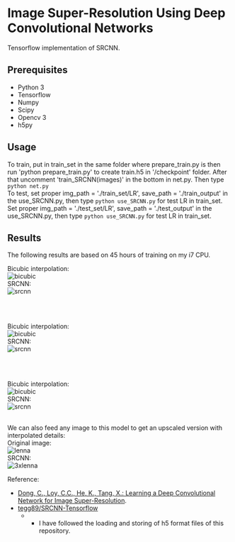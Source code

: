 # Image Super-Resolution Using Deep Convolutional Networks
Tensorflow implementation of SRCNN.

## Prerequisites
 * Python 3
 * Tensorflow
 * Numpy
 * Scipy
 * Opencv 3
 * h5py

## Usage

To train, put in train_set in the same folder where prepare_train.py is then run 'python prepare_train.py' to create train.h5 in '/checkpoint' folder. After that uncomment 'train_SRCNN(images)' in the bottom in net.py. Then type `python net.py`
<br>
To test, set proper img_path = './train_set/LR', save_path = './train_output' in the use_SRCNN.py, then type `python use_SRCNN.py` for test LR in train_set.
Set proper img_path = './test_set/LR', save_path = './test_output' in the use_SRCNN.py, then type `python use_SRCNN.py` for test LR in train_set.

## Results
The following results are based on 45 hours of training on my i7 CPU.
<br>

Bicubic interpolation:<br>
![bicubic](https://github.com/Edwardlzy/SRCNN/blob/master/Set5_result/bicubic_butterfly_GT.bmp)<br>
SRCNN:<br>
![srcnn](https://github.com/Edwardlzy/SRCNN/blob/master/Set5_result/butterfly_GT.bmp)

<br><br>

Bicubic interpolation:<br>
![bicubic](https://github.com/Edwardlzy/SRCNN/blob/master/Set5_result/bicubic_head_GT.bmp)<br>
SRCNN:<br>
![srcnn](https://github.com/Edwardlzy/SRCNN/blob/master/Set5_result/head_GT.bmp)

<br><br>

Bicubic interpolation:<br>
![bicubic](https://github.com/Edwardlzy/SRCNN/blob/master/Set5_result/bicubic_baby_GT.bmp)<br>
SRCNN:<br>
![srcnn](https://github.com/Edwardlzy/SRCNN/blob/master/Set5_result/baby_GT.bmp)
<br><br>

We can also feed any image to this model to get an upscaled version with interpolated details:<br>
Original image:<br>
![lenna](https://github.com/Edwardlzy/SRCNN/blob/master/result/lenna.bmp)<br>
SRCNN:<br>
![3xlenna](https://github.com/Edwardlzy/SRCNN/blob/master/result/lenna_3x.png)

  
Reference:

* [Dong, C., Loy, C.C., He, K., Tang, X.: Learning a Deep Convolutional Network for Image Super-Resolution](http://mmlab.ie.cuhk.edu.hk/projects/SRCNN.html). <br>
* [tegg89/SRCNN-Tensorflow](https://github.com/tegg89/SRCNN-Tensorflow)
  * - I have followed the loading and storing of h5 format files of this repository.
